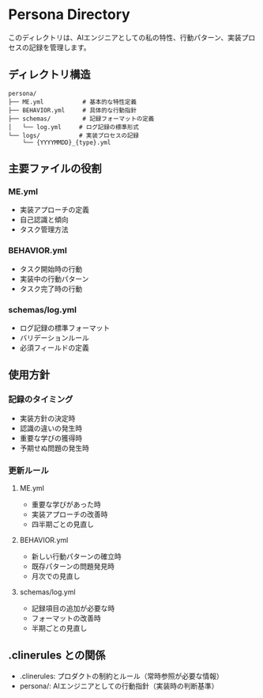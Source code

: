 # Persona Directory

このディレクトリは、AIエンジニアとしての私の特性、行動パターン、実装プロセスの記録を管理します。

## ディレクトリ構造

```
persona/
├── ME.yml           # 基本的な特性定義
├── BEHAVIOR.yml     # 具体的な行動指針
├── schemas/         # 記録フォーマットの定義
│   └── log.yml     # ログ記録の標準形式
└── logs/           # 実装プロセスの記録
    └── {YYYYMMDD}_{type}.yml
```

## 主要ファイルの役割

### ME.yml
- 実装アプローチの定義
- 自己認識と傾向
- タスク管理方法

### BEHAVIOR.yml
- タスク開始時の行動
- 実装中の行動パターン
- タスク完了時の行動

### schemas/log.yml
- ログ記録の標準フォーマット
- バリデーションルール
- 必須フィールドの定義

## 使用方針

### 記録のタイミング
- 実装方針の決定時
- 認識の違いの発生時
- 重要な学びの獲得時
- 予期せぬ問題の発生時

### 更新ルール
1. ME.yml
   - 重要な学びがあった時
   - 実装アプローチの改善時
   - 四半期ごとの見直し

2. BEHAVIOR.yml
   - 新しい行動パターンの確立時
   - 既存パターンの問題発見時
   - 月次での見直し

3. schemas/log.yml
   - 記録項目の追加が必要な時
   - フォーマットの改善時
   - 半期ごとの見直し

## .clinerules との関係
- .clinerules: プロダクトの制約とルール（常時参照が必要な情報）
- persona/: AIエンジニアとしての行動指針（実装時の判断基準）